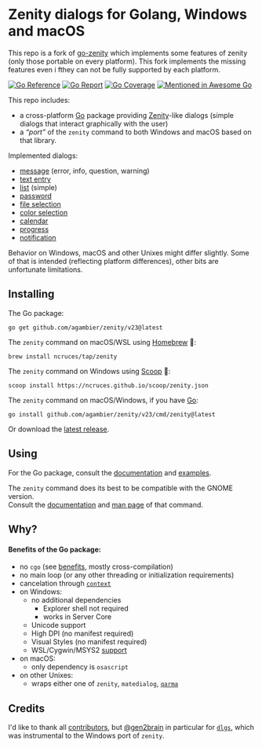 # Zenity dialogs for Golang, Windows and macOS

This repo is a fork of [go-zenity](https://github.com/agambier/zenity/v23) which implements some features of zenity (only those portable on every platform). 
This fork implements the missing features even i fthey can not be fully supported by each platform.

[![Go Reference](https://pkg.go.dev/badge/image)](https://pkg.go.dev/github.com/agambier/zenity/v23)
[![Go Report](https://goreportcard.com/badge/github.com/agambier/zenity/v23)](https://goreportcard.com/report/github.com/agambier/zenity/v23)
[![Go Coverage](https://github.com/agambier/zenity/v23/wiki/coverage.svg)](https://raw.githack.com/wiki/agambier/zenity/v23/coverage.html)
[![Mentioned in Awesome Go](https://awesome.re/mentioned-badge.svg)](https://github.com/avelino/awesome-go)

This repo includes:
- a cross-platform [Go](https://go.dev/) package providing
[Zenity](https://help.gnome.org/users/zenity/stable/)-like dialogs
(simple dialogs that interact graphically with the user)
- a *“port”* of the `zenity` command to both Windows and macOS based on that library.

Implemented dialogs:
* [message](https://github.com/agambier/zenity/v23/wiki/Message-dialog) (error, info, question, warning)
* [text entry](https://github.com/agambier/zenity/v23/wiki/Text-entry-dialog)
* [list](https://github.com/agambier/zenity/v23/wiki/List-dialog) (simple)
* [password](https://github.com/agambier/zenity/v23/wiki/Password-dialog)
* [file selection](https://github.com/agambier/zenity/v23/wiki/File-selection-dialog)
* [color selection](https://github.com/agambier/zenity/v23/wiki/Color-selection-dialog)
* [calendar](https://github.com/agambier/zenity/v23/wiki/Calendar-dialog)
* [progress](https://github.com/agambier/zenity/v23/wiki/Progress-dialog)
* [notification](https://github.com/agambier/zenity/v23/wiki/Notification)

Behavior on Windows, macOS and other Unixes might differ slightly.
Some of that is intended (reflecting platform differences),
other bits are unfortunate limitations.

## Installing

The Go package:

    go get github.com/agambier/zenity/v23@latest

The `zenity` command on macOS/WSL using [Homebrew](https://brew.sh/) 🍺:

    brew install ncruces/tap/zenity

The `zenity` command on Windows using [Scoop](https://scoop.sh/) 🍨:

    scoop install https://ncruces.github.io/scoop/zenity.json

The `zenity` command on macOS/Windows, if you have [Go](https://go.dev/):

    go install github.com/agambier/zenity/v23/cmd/zenity@latest

Or download the [latest release](https://github.com/agambier/zenity/v23/releases/latest).

## Using

For the Go package, consult the [documentation](https://pkg.go.dev/github.com/agambier/zenity/v23#section-documentation)
and [examples](https://pkg.go.dev/github.com/agambier/zenity/v23#pkg-examples).

The `zenity` command does its best to be compatible with the GNOME version.\
Consult the [documentation](https://help.gnome.org/users/zenity/stable/)
and [man page](https://linux.die.net/man/1/zenity) of that command.

## Why?

#### Benefits of the Go package:

* no `cgo` (see [benefits](https://dave.cheney.net/2016/01/18/cgo-is-not-go), mostly cross-compilation)
* no main loop (or any other threading or initialization requirements)
* cancelation through [`context`](https://golang.org/pkg/context/)
* on Windows:
  * no additional dependencies
    * Explorer shell not required
    * works in Server Core
  * Unicode support
  * High DPI (no manifest required)
  * Visual Styles (no manifest required)
  * WSL/Cygwin/MSYS2 [support](https://github.com/agambier/zenity/v23/wiki/Zenity-for-WSL,-Cygwin,-MSYS2)
* on macOS:
  * only dependency is `osascript`
* on other Unixes:
  * wraps either one of `zenity`, `matedialog`, [`qarma`](https://github.com/luebking/qarma)

## Credits

I'd like to thank all [contributors](https://github.com/agambier/zenity/v23/graphs/contributors),
but [@gen2brain](https://github.com/gen2brain) in particular
for [`dlgs`](https://github.com/gen2brain/dlgs),
which was instrumental to the Windows port of `zenity`.
